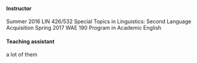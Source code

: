 #### Instructor
Summer 2016     LIN 426/532 Special Topics in Linguistics: Second Language Acquisition
Spring 2017     WAE 190 	Program in Academic English

#### Teaching assistant
a lot of them
